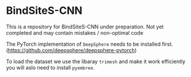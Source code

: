 # BindSiteS-CNN
 This is a repository for  BindSiteS-CNN under preparation. Not yet completed and may contain mistakes / non-optimal code

The PyTorch implementation of ```DeepSphere``` needs to be installed first. (https://github.com/deepsphere/deepsphere-pytorch)

To load the dataset we use the libaray ```trimesh``` and make it work efficiently you will aslo need to install ```pyembree```.
